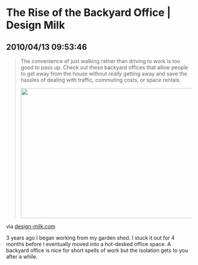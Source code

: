 # The Rise of the Backyard Office | Design Milk
## 2010/04/13 09:53:46 

<div class="posterous_bookmarklet_entry">
  <blockquote class="posterous_long_quote"><p>The convenience of just walking rather than driving to work is too good to pass up. Check out these backyard offices that allow people to get away from the house without <em>really</em> getting away and save the hassles of dealing with traffic, commuting costs, or space rentals.</p>
<p><img class="alignnone size-full wp-image-32719" src="http://design-milk.com/images/2010/04/backyard-office-1.jpg" height="352" alt="" width="500" /></p></blockquote>

<div class="posterous_quote_citation">via <a href="http://design-milk.com/the-rise-of-the-backyard-office/">design-milk.com</a></div>
<p>3 years ago I began working from my garden shed. I stuck it out for 4 months before I eventually moved into a hot-desked office space. A backyard office is nice for short spells of work but the isolation gets to you after a while.</p></div>
